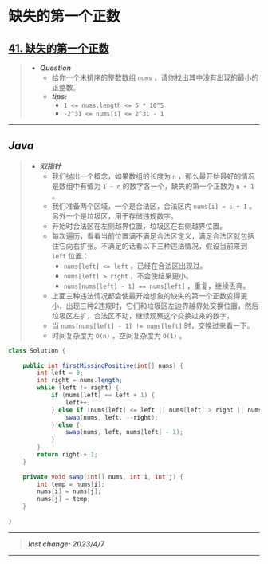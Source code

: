 # 缺失的第一个正数

## [41. 缺失的第一个正数](https://leetcode.cn/problems/first-missing-positive/)

> - ***Question***
>   - 给你一个未排序的整数数组 `nums` ，请你找出其中没有出现的最小的正整数。
>   - ***tips:***
>     - `1 <= nums.length <= 5 * 10^5`
>     - `-2^31 <= nums[i] <= 2^31 - 1`

---

## *Java*

> - ***双指针***
>   - 我们抛出一个概念，如果数组的长度为 `n` ，那么最开始最好的情况是数组中有值为 `1 ~ n` 的数字各一个，缺失的第一个正数为 `n + 1` 。
>   - 我们准备两个区域，一个是合法区，合法区内 `nums[i] = i + 1` 。另外一个是垃圾区，用于存储违规数字。
>   - 开始时合法区在左侧越界位置，垃圾区在右侧越界位置。
>   - 每次遍历，看看当前位置满不满足合法区定义，满足合法区就包括住它向右扩张。不满足的话看以下三种违法情况，假设当前来到 `left` 位置：
>     - `nums[left] <= left` ，已经在合法区出现过。
>     - `nums[left] > right` ，不会使结果更小。
>     - `nums[nums[left] - 1] == nums[left]` ，重复，继续丢弃。
>   - 上面三种违法情况都会使最开始想象的缺失的第一个正数变得更小，出现三种2违规时，它们和垃圾区左边界越界处交换位置，然后垃圾区左扩，合法区不动，继续观察这个交换过来的数字。
>   - 当 `nums[nums[left] - 1] != nums[left]` 时，交换过来看一下。
>   - 时间复杂度为 `O(n)` ，空间复杂度为 `O(1)` 。

```java
class Solution {
    
    public int firstMissingPositive(int[] nums) {
        int left = 0;
        int right = nums.length;
        while (left != right) {
            if (nums[left] == left + 1) {
                left++;
            } else if (nums[left] <= left || nums[left] > right || nums[nums[left] - 1] == nums[left]) {
                swap(nums, left, --right);
            } else {
                swap(nums, left, nums[left] - 1);
            }
        }
        return right + 1;
    }
    
    private void swap(int[] nums, int i, int j) {
        int temp = nums[i];
        nums[i] = nums[j];
        nums[j] = temp;
    }
    
}
```

---

> ***last change: 2023/4/7***

---
